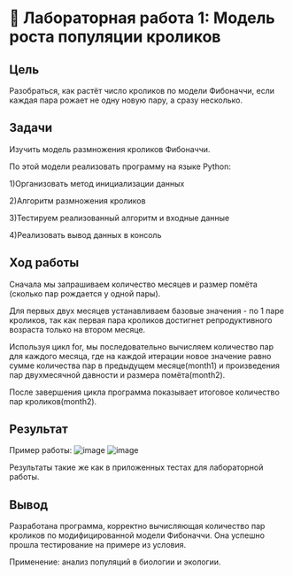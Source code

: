 # 🐇 Лабораторная работа 1: Модель роста популяции кроликов


## Цель
Разобраться, как растёт число кроликов по модели Фибоначчи, если каждая пара рожает не одну новую пару, а сразу несколько. 

## Задачи
Изучить модель размножения кроликов Фибоначчи. 

По этой модели реализовать программу на языке Python:

1)Организовать метод инициализации данных

2)Алгоритм размножения кроликов

3)Тестируем реализованный алгоритм и входные данные

4)Реализовать вывод данных в консоль
## Ход работы
Сначала мы запрашиваем количество месяцев и размер помёта (сколько пар рождается у одной пары). 

Для первых двух месяцев устанавливаем базовые значения - по 1 паре кроликов, так как первая пара кроликов достигнет репродуктивного возраста только на втором месяце.

Используя цикл for, мы последовательно вычисляем количество пар для каждого месяца, где на каждой итерации новое значение равно сумме количества пар в предыдущем месяце(month1) и произведения пар двухмесячной давности и размера помёта(month2).

После завершения цикла программа показывает итоговое количество пар кроликов(month2).

## Результат  
Пример работы: ![image](https://github.com/user-attachments/assets/514a0e8d-3b93-42a7-8043-6b575635da4c) ![image](https://github.com/user-attachments/assets/049f44af-0b41-4255-9dbf-1f18c2da3a86)

Результаты такие же как в приложенных тестах для лабораторной работы.

## Вывод
Разработана программа, корректно вычисляющая количество пар кроликов по модифицированной модели Фибоначчи. Она успешно прошла тестирование на примере из условия.

Применение: анализ популяций в биологии и экологии.
